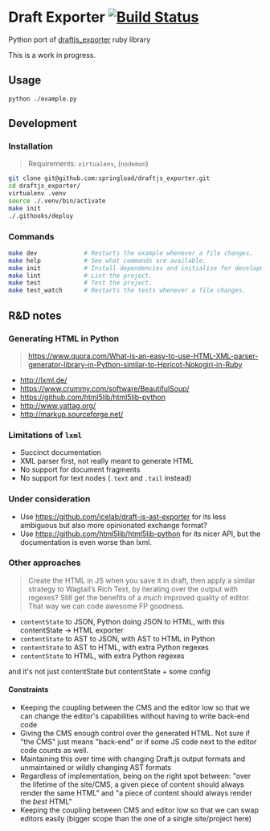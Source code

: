 # Draft Exporter [![Build Status](https://travis-ci.org/springload/draftjs_exporter.svg?branch=master)](https://travis-ci.org/springload/draftjs_exporter)

Python port of [draftjs_exporter](https://github.com/ignitionworks/draftjs_exporter) ruby library

This is a work in progress.

## Usage
```
python ./example.py
```

## Development

### Installation

> Requirements: `virtualenv`, (`nodemon`)

```sh
git clone git@github.com:springload/draftjs_exporter.git
cd draftjs_exporter/
virtualenv .venv
source ./.venv/bin/activate
make init
./.githooks/deploy
```

### Commands

```sh
make dev             # Restarts the example whenever a file changes.
make help            # See what commands are available.
make init            # Install dependencies and initialise for development.
make lint            # Lint the project.
make test            # Test the project.
make test_watch      # Restarts the tests whenever a file changes.
```

## R&D notes

### Generating HTML in Python

> https://www.quora.com/What-is-an-easy-to-use-HTML-XML-parser-generator-library-in-Python-similar-to-Hpricot-Nokogiri-in-Ruby

- http://lxml.de/
- https://www.crummy.com/software/BeautifulSoup/
- https://github.com/html5lib/html5lib-python
- http://www.yattag.org/
- http://markup.sourceforge.net/

### Limitations of `lxml`

- Succinct documentation
- XML parser first, not really meant to generate HTML
- No support for document fragments
- No support for text nodes (`.text` and `.tail` instead)

### Under consideration

- Use https://github.com/icelab/draft-js-ast-exporter for its less ambiguous but also more opinionated exchange format?
- Use https://github.com/html5lib/html5lib-python for its nicer API, but the documentation is even worse than lxml.

### Other approaches

> Create the HTML in JS when you save it in draft, then apply a similar strategy to Wagtail’s Rich Text, by iterating over the output with regexes?
> Still get the benefits of a _much_ improved quality of editor. That way we can code awesome FP goodness.

- `contentState` to JSON, Python doing JSON to HTML, with this contentState -> HTML exporter
- `contentState` to AST to JSON, with AST to HTML in Python
- `contentState` to AST to HTML, with extra Python regexes
- `contentState` to HTML, with extra Python regexes

and it's not just contentState but contentState + some config

#### Constraints

- Keeping the coupling between the CMS and the editor low so that we can change the editor's capabilities without having to write back-end code
- Giving the CMS enough control over the generated HTML. Not sure if "the CMS" just means "back-end" or if some JS code next to the editor code counts as well.
- Maintaining this over time with changing Draft.js output formats and unmaintained or wildly changing AST formats
- Regardless of implementation, being on the right spot between: "over the lifetime of the site/CMS, a given piece of content should always render the same HTML" and "a piece of content should always render the _best_ HTML"
- Keeping the coupling between CMS and editor low so that we can swap editors easily (bigger scope than the one of a single site/project here)
